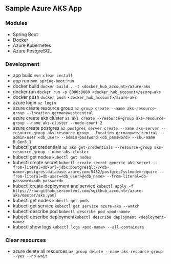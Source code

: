 ## Sample Azure AKS App

### Modules
- Spring Boot
- Docker
- Azure Kubernetes
- Azure PostgreSQL

### Development
- app build `mvn clean install`
- app run `mvn spring-boot:run`
- docker build `docker build . -t <docker_hub_account>/azure-aks`
- docker run `docker run -p 8080:8080 <docker_hub_account>/azure-aks`
- docker push `docker push <docker_hub_account>/azure-aks`
- azure login `az login`
- azure create resource group `az group create --name aks-resource-group --location germanywestcentral`
- azure create aks cluster `az aks create --resource-group aks-resource-group --name aks-cluster --node-count 2`
- azure create postgres `az postgres server create --name aks-server --resource-group aks-resource-group --location germanywestcentral --admin-user <db_user> --admin-password <db_password> --sku-name B_Gen5_1`
- kubectl get credentials `az aks get-credentials --resource-group aks-resource-group --name aks-cluster`
- kubectl get nodes `kubectl get nodes`
- kubectl create secret `kubectl create secret generic aks-secret --from-literal=db-url=jdbc:postgresql://<db-name>.postgres.database.azure.com:5432/postgres?sslmode=require --from-literal=db-user=<db_user>@<db_name> --from-literal=db-password=<db_password>`
- kubectl create deployment and service `kubectl apply -f https://raw.githubusercontent.com/<github_account>/azure-aks/master/aks.yaml`
- kubectl get nodes `kubectl get pods`
- kubectl get service `kubectl get service azure-aks --watch`
- kubectl describe pod `kubectl describe pod <pod-name>`
- kubectl describe deployment`kubectl describe deployment <deployment-name>`
- kubectl show logs `kubectl logs <pod-name> --all-containers`

### Clear resources
- azure delete all resources `az group delete --name aks-resource-group --yes --no-wait`